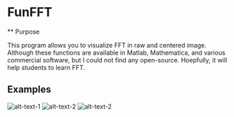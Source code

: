 # FunFFT

** Purpose

This program allows you to visualize FFT in raw and centered image. Although these functions are 
available in Matlab, Mathematica, and various commercial software, but I could not find any
open-source. Hoepfully, it will help students to learn FFT.

## Examples

![alt-text-1](i./Examples/lena.pgm "title-1") ![alt-text-2](./Examples/lena_fft.pgm "title-2") ![alt-text-2](./Examples/lena_cfft.pgm "title-3")

